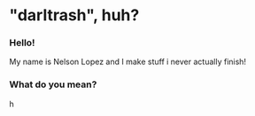 # "darltrash", huh?
### Hello!
My name is Nelson Lopez and I make stuff i never actually finish!

### What do you mean?
h